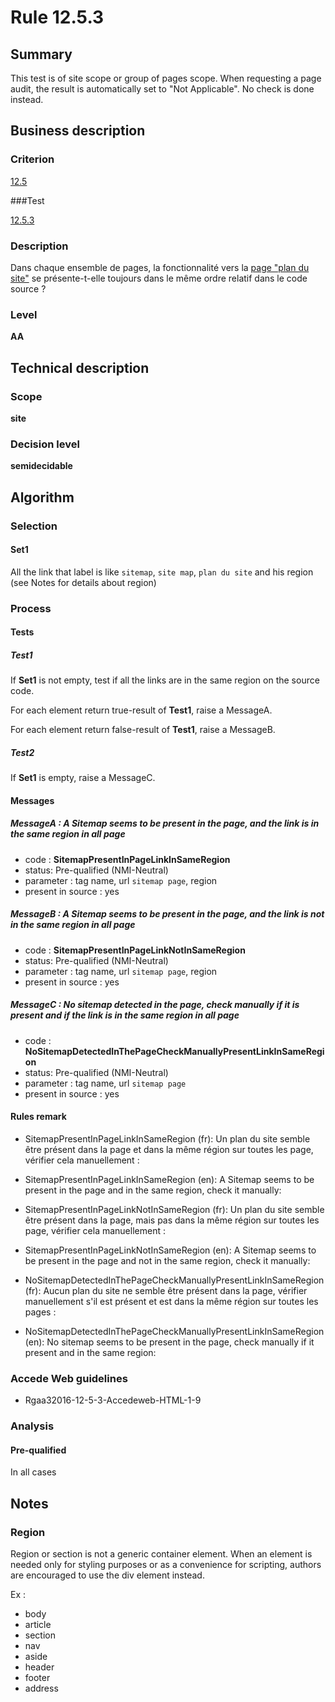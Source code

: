 # Rule 12.5.3

## Summary

This test is of site scope or group of pages scope. When requesting a page audit, the result is automatically set to "Not Applicable". No check is done instead.

## Business description

### Criterion

[12.5](http://references.modernisation.gouv.fr/rgaa/criteres.html#crit-12-5)

###Test

[12.5.3](http://references.modernisation.gouv.fr/rgaa/criteres.html#test-12-5-3)

### Description

Dans chaque ensemble de pages, la fonctionnalit&eacute; vers la <a href="http://references.modernisation.gouv.fr/rgaa/glossaire.html#page-plan-du-site">page "plan du site"</a> se pr&eacute;sente-t-elle toujours dans le m&ecirc;me ordre relatif dans le code source ?

### Level

**AA**

## Technical description

### Scope

**site**

### Decision level

**semidecidable**

## Algorithm

### Selection

#### Set1

All the link that label is like `sitemap`, `site map`, `plan du site` and his region (see Notes for details about region)

### Process

#### Tests

##### Test1

If **Set1** is not empty, test if all the links are in the same region on the source code. 

For each element return true-result of **Test1**, raise a MessageA.

For each element return false-result of **Test1**, raise a MessageB.

##### Test2

If **Set1** is empty, raise a MessageC.

#### Messages

##### MessageA : A Sitemap seems to be present in the page, and the link is in the same region in all page

-    code : **SitemapPresentInPageLinkInSameRegion** 
-    status: Pre-qualified (NMI-Neutral)
-    parameter : tag name, url `sitemap page`, region
-    present in source : yes

##### MessageB : A Sitemap seems to be present in the page, and the link is not in the same region in all page

-    code : **SitemapPresentInPageLinkNotInSameRegion** 
-    status: Pre-qualified (NMI-Neutral)
-    parameter : tag name, url `sitemap page`, region
-    present in source : yes

##### MessageC : No sitemap detected in the page, check manually if it is present and if the link is in the same region in all page

-    code : **NoSitemapDetectedInThePageCheckManuallyPresentLinkInSameRegion** 
-    status: Pre-qualified (NMI-Neutral)
-    parameter : tag name, url `sitemap page`
-    present in source : yes

#### Rules remark

 * SitemapPresentInPageLinkInSameRegion (fr): Un plan du site semble &ecirc;tre pr&eacute;sent dans la page et dans la m&ecirc;me r&eacute;gion sur toutes les page, v&eacute;rifier cela manuellement :
 * SitemapPresentInPageLinkInSameRegion (en): A Sitemap seems to be present in the page and in the same region, check it manually:

 * SitemapPresentInPageLinkNotInSameRegion (fr): Un plan du site semble &ecirc;tre pr&eacute;sent dans la page, mais pas dans la m&ecirc;me r&eacute;gion sur toutes les page, v&eacute;rifier cela manuellement :
 * SitemapPresentInPageLinkNotInSameRegion (en): A Sitemap seems to be present in the page and not in the same region, check it manually:

 * NoSitemapDetectedInThePageCheckManuallyPresentLinkInSameRegion (fr): Aucun plan du site ne semble &ecirc;tre pr&eacute;sent dans la page, v&eacute;rifier manuellement s'il est pr&eacute;sent et est dans la m&ecirc;me r&eacute;gion sur toutes les pages :
 * NoSitemapDetectedInThePageCheckManuallyPresentLinkInSameRegion (en): No sitemap seems to be present in the page, check manually if it present and in the same region:

### Accede Web guidelines

 * Rgaa32016-12-5-3-Accedeweb-HTML-1-9

### Analysis

#### Pre-qualified

In all cases

## Notes

### Region

Region or section is not a generic container element. When an element is needed only for styling purposes or as a convenience for scripting, authors are encouraged to use the div element instead.

Ex : 
 * body
 * article
 * section
 * nav
 * aside
 * header
 * footer
 * address
